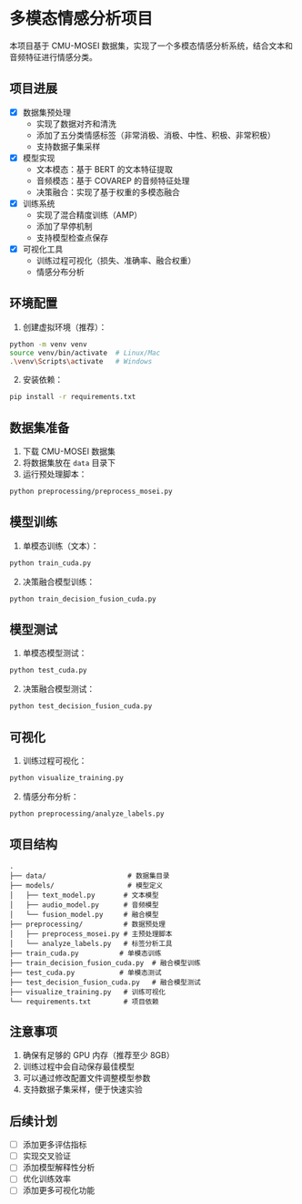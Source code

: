 # 多模态情感分析项目

本项目基于 CMU-MOSEI 数据集，实现了一个多模态情感分析系统，结合文本和音频特征进行情感分类。

## 项目进展

- [x] 数据集预处理
  - 实现了数据对齐和清洗
  - 添加了五分类情感标签（非常消极、消极、中性、积极、非常积极）
  - 支持数据子集采样
- [x] 模型实现
  - 文本模态：基于 BERT 的文本特征提取
  - 音频模态：基于 COVAREP 的音频特征处理
  - 决策融合：实现了基于权重的多模态融合
- [x] 训练系统
  - 实现了混合精度训练（AMP）
  - 添加了早停机制
  - 支持模型检查点保存
- [x] 可视化工具
  - 训练过程可视化（损失、准确率、融合权重）
  - 情感分布分析

## 环境配置

1. 创建虚拟环境（推荐）：
```bash
python -m venv venv
source venv/bin/activate  # Linux/Mac
.\venv\Scripts\activate   # Windows
```

2. 安装依赖：
```bash
pip install -r requirements.txt
```

## 数据集准备

1. 下载 CMU-MOSEI 数据集
2. 将数据集放在 `data` 目录下
3. 运行预处理脚本：
```bash
python preprocessing/preprocess_mosei.py
```

## 模型训练

1. 单模态训练（文本）：
```bash
python train_cuda.py
```

2. 决策融合模型训练：
```bash
python train_decision_fusion_cuda.py
```

## 模型测试

1. 单模态模型测试：
```bash
python test_cuda.py
```

2. 决策融合模型测试：
```bash
python test_decision_fusion_cuda.py
```

## 可视化

1. 训练过程可视化：
```bash
python visualize_training.py
```

2. 情感分布分析：
```bash
python preprocessing/analyze_labels.py
```

## 项目结构

```
.
├── data/                    # 数据集目录
├── models/                  # 模型定义
│   ├── text_model.py       # 文本模型
│   ├── audio_model.py      # 音频模型
│   └── fusion_model.py     # 融合模型
├── preprocessing/          # 数据预处理
│   ├── preprocess_mosei.py # 主预处理脚本
│   └── analyze_labels.py   # 标签分析工具
├── train_cuda.py          # 单模态训练
├── train_decision_fusion_cuda.py  # 融合模型训练
├── test_cuda.py           # 单模态测试
├── test_decision_fusion_cuda.py   # 融合模型测试
├── visualize_training.py   # 训练可视化
└── requirements.txt        # 项目依赖
```

## 注意事项

1. 确保有足够的 GPU 内存（推荐至少 8GB）
2. 训练过程中会自动保存最佳模型
3. 可以通过修改配置文件调整模型参数
4. 支持数据子集采样，便于快速实验

## 后续计划

- [ ] 添加更多评估指标
- [ ] 实现交叉验证
- [ ] 添加模型解释性分析
- [ ] 优化训练效率
- [ ] 添加更多可视化功能
